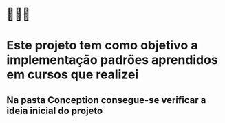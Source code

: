  # :bread::cake::milk_glass:





# Este projeto tem como objetivo a implementação padrões aprendidos em cursos que realizei






## Na pasta Conception consegue-se verificar a ideia inicial do projeto